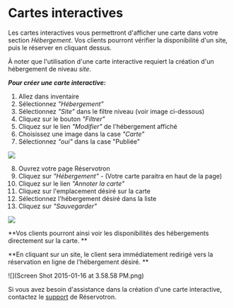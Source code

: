 # Cartes interactives

Les cartes interactives vous permettront d'afficher une carte dans votre section *Hébergement*. Vos clients pourront vérifier la disponibilité d'un site, puis le réserver en cliquant dessus. 

À noter que l'utilisation d'une carte interactive requiert la création d'un hébergement de niveau *site*. 

***Pour créer une carte interactive:***
1. Allez dans inventaire 
2. Sélectionnez *"Hébergement"*
3. Sélectionnez *"Site"* dans le filtre niveau (voir image ci-dessous)
4. Cliquez sur le bouton *"Filtrer"*
5. Cliquez sur le lien *"Modifier"* de l'hébergement affiché
6. Choisissez une image dans la case *"Carte"*
7. Sélectionnez *"oui"* dans la case "Publiée"

![](https://api.monosnap.com/image/download?id=QXXC1SLV6nJZrLU3ZGysP7lwg1EyYP)

8. Ouvrez votre page Réservotron
9. Cliquez sur *"Hébergement"* - (Votre carte paraitra en haut de la page)
10. Cliquez sur le lien *"Annoter la carte"*
11. Cliquez sur l'emplacement désiré sur la carte
12. Sélectionnez l'hébergement désiré dans la liste
13. Cliquez sur *"Sauvegarder"*

![](https://api.monosnap.com/image/download?id=ETRAm54mBhi2BELhcuGPUlMUT4k4fi)

**Vos clients pourront ainsi voir les disponibilités des hébergements directement sur la carte. **

**En cliquant sur un site, le client sera immédiatement redirigé vers la réservation en ligne de l'hébergement désiré. **



![](Screen Shot 2015-01-16 at 3.58.58 PM.png)




Si vous avez besoin d'assistance dans la création d'une carte interactive, contactez le [support](mailto:info@reservotron.com) de Réservotron. 